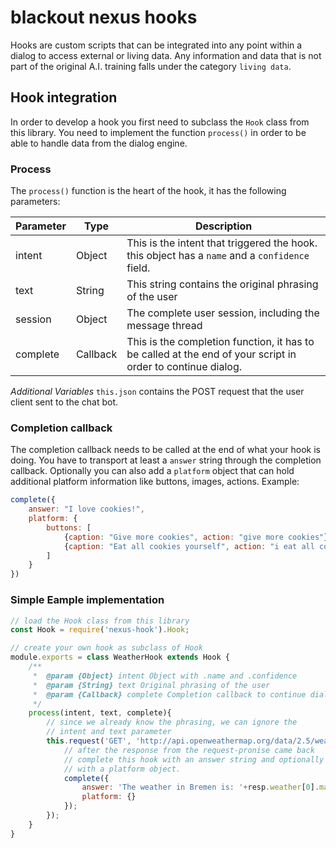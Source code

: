# blackout nexus hooks

Hooks are custom scripts that can be integrated into any point within a dialog
to access external or living data. Any information and data that is not part of
the original A.I. training falls under the category `living data`.

## Hook integration

In order to develop a hook you first need to subclass the `Hook` class from this
library. You need to implement the function `process()` in order to be able to
handle data from the dialog engine.

### Process

The `process()` function is the heart of the hook, it has the following parameters:

|Parameter|Type|Description|
|---|---|---|
|intent|Object|This is the intent that triggered the hook. this object has a `name` and a `confidence` field.|
|text|String|This string contains the original phrasing of the user|
|session|Object|The complete user session, including the message thread|
|complete|Callback|This is the completion function, it has to be called at the end of your script in order to continue dialog.|

 *Additional Variables*
 `this.json` contains the POST request that the user client sent to the chat bot.

### Completion callback

The completion callback needs to be called at the end of what your
hook is doing. You have to transport at least a `answer` string through
the completion callback. Optionally you can also add a `platform` object
that can hold additional platform information like buttons, images, actions.
Example:
```JavaScript
complete({
    answer: "I love cookies!",
    platform: {
        buttons: [
            {caption: "Give more cookies", action: "give more cookies"},
            {caption: "Eat all cookies yourself", action: "i eat all cookies myself"}
        ]
    }
})
```

### Simple Eample implementation

```JavaScript
// load the Hook class from this library
const Hook = require('nexus-hook').Hook;

// create your own hook as subclass of Hook
module.exports = class WeatherHook extends Hook {
    /**
     *  @param {Object} intent Object with .name and .confidence
     *  @param {String} text Original phrasing of the user
     *  @param {Callback} complete Completion callback to continue dialog
     */
    process(intent, text, complete){
        // since we already know the phrasing, we can ignore the
        // intent and text parameter
        this.request('GET', 'http://api.openweathermap.org/data/2.5/weather?q=Bremen&units=metric&appid=<ID>', {}, (resp) => {
            // after the response from the request-pronise came back
            // complete this hook with an answer string and optionally
            // with a platform object.
            complete({
                answer: 'The weather in Bremen is: '+resp.weather[0].main+" with "+resp.main.temp+" degrees.",
                platform: {}
            });
        });
    }
}
```
